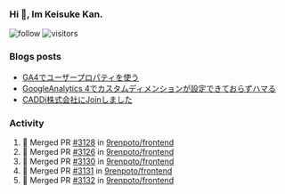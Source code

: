 ### Hi 👋, Im Keisuke Kan.

<!--
**9renpoto/9renpoto** is a ✨ _special_ ✨ repository because its `README.md` (this file) appears on your GitHub profile.

Here are some ideas to get you started:

- 🔭 I’m currently working on ...
- 🌱 I’m currently learning ...
- 👯 I’m looking to collaborate on ...
- 🤔 I’m looking for help with ...
- 💬 Ask me about ...
- 📫 How to reach me: ...
- 😄 Pronouns: ...
- ⚡ Fun fact: ...
-->

![follow](https://img.shields.io/github/followers/9renpoto?label=Follow&style=social)
![visitors](https://komarev.com/ghpvc/?username=9renpoto&label=Profile%20views&color=0e75b6&style=flat)

### Blogs posts

<!-- BLOG-POST-LIST:START -->
- [GA4でユーザープロパティを使う](https://9renpoto.dev/2021/02/21/google-analytics-4-user-properties/)
- [GoogleAnalytics 4でカスタムディメンションが設定できておらずハマる](https://9renpoto.dev/2021/02/13/google-analytics-4/)
- [CADDi株式会社にJoinしました](https://9renpoto.dev/2020/12/05/join/)
<!-- BLOG-POST-LIST:END -->

### Activity

<!--START_SECTION:activity-->
1. 🎉 Merged PR [#3128](https://github.com/9renpoto/frontend/pull/3128) in [9renpoto/frontend](https://github.com/9renpoto/frontend)
2. 🎉 Merged PR [#3126](https://github.com/9renpoto/frontend/pull/3126) in [9renpoto/frontend](https://github.com/9renpoto/frontend)
3. 🎉 Merged PR [#3130](https://github.com/9renpoto/frontend/pull/3130) in [9renpoto/frontend](https://github.com/9renpoto/frontend)
4. 🎉 Merged PR [#3131](https://github.com/9renpoto/frontend/pull/3131) in [9renpoto/frontend](https://github.com/9renpoto/frontend)
5. 🎉 Merged PR [#3132](https://github.com/9renpoto/frontend/pull/3132) in [9renpoto/frontend](https://github.com/9renpoto/frontend)
<!--END_SECTION:activity-->

<!--START_SECTION:waka-->
<!--END_SECTION:waka-->